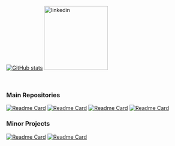 [![GitHub stats](https://github-readme-stats.vercel.app/api?username=lucky096&count_private=true&show_icons=true&theme=dark&include_all_commits=true&hide_border=true&hide=prs&bg_color=31313A)](https://github.com/lucky096/lucky096)
<a href="https://www.linkedin.com/in/lucky-srivastava-57265597/"><img src="linkedin.png" alt="linkedin" height="170"/></a>

<br>

### Main Repositories

[![Readme Card](https://github-readme-stats.vercel.app/api/pin/?username=lucky096&repo=user_reputation_system&theme=dark&hide_border=true&bg_color=444444)](https://github.com/lucky096/user_reputation_system)
[![Readme Card](https://github-readme-stats.vercel.app/api/pin/?username=lucky096&repo=Fp_Growth&theme=dark&hide_border=true&bg_color=444444)](https://github.com/lucky096/Fp_Growth)
[![Readme Card](https://github-readme-stats.vercel.app/api/pin/?username=lucky096&repo=MLP_based_music_genre_classification&theme=dark&hide_border=true&bg_color=444444)](https://github.com/lucky096/MLP_based_music_genre_classification)
[![Readme Card](https://github-readme-stats.vercel.app/api/pin/?username=lucky096&repo=Ruban_India&theme=dark&hide_border=true&bg_color=444444)](https://github.com/lucky096/Ruban_India)

### Minor Projects
[![Readme Card](https://github-readme-stats.vercel.app/api/pin/?username=lucky096&repo=Cricket-Scoreboard&theme=dark&hide_border=true&bg_color=444444)](https://github.com/lucky096/Cricket-Scoreboard)
[![Readme Card](https://github-readme-stats.vercel.app/api/pin/?username=lucky096&repo=acm-nit-surat&theme=dark&hide_border=true&bg_color=444444)](https://github.com/lucky096/acm-nit-surat)




<!--
**lucky096/lucky096** is a ✨ _special_ ✨ repository because its `README.md` (this file) appears on your GitHub profile.

Here are some ideas to get you started:

- 🔭 I’m currently working on ...
- 🌱 I’m currently learning ...
- 👯 I’m looking to collaborate on ...
- 🤔 I’m looking for help with ...
- 💬 Ask me about ...
- 📫 How to reach me: ...
- 😄 Pronouns: ...
- ⚡ Fun fact: ...
-->
